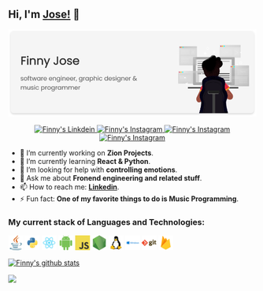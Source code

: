 ## Hi, I'm [Jose!](https://finnynj.live) 👋  

<img src="https://raw.githubusercontent.com/finnynj/finnynj/master/banner-about.png">

<p align="center">
<a href="https://linkedin.com/in/finnynj">
  <img alt="Finny's Linkdein" width="22px" src="https://cdn.jsdelivr.net/npm/simple-icons@v3/icons/linkedin.svg" />
</a>
<a href="https://hankerrank.com/finnynj">
  <img alt="Finny's Instagram" width="22px" src="https://cdn.jsdelivr.net/npm/simple-icons@v3/icons/hackerrank.svg" />
</a>
<a href="https://instagram.com/finnysjose/">
  <img alt="Finny's Instagram" width="22px" src="https://cdn.jsdelivr.net/npm/simple-icons@v3/icons/instagram.svg" />
</a>
<a href="https://behance.net/finnynj">
  <img alt="Finny's Instagram" width="22px" src="https://cdn.jsdelivr.net/npm/simple-icons@v3/icons/behance.svg" />
</a>
 </p>

- 🔭 I’m currently working on **Zion Projects**.
- 🌱 I’m currently learning **React & Python**.
- 🤔 I’m looking for help with **controlling emotions**.
- 💬 Ask me about **Fronend engineering and related stuff**.
- 📫 How to reach me: **[Linkedin](https://www.linkedin.com/in/finnynj/)**.
- ⚡ Fun fact: **One of my favorite things to do is Music Programming**.

### My current stack of Languages and Technologies: 

<code><img height="30" src="https://raw.githubusercontent.com/github/explore/80688e429a7d4ef2fca1e82350fe8e3517d3494d/topics/java/java.png"></code>
<code><img height="30" src="https://raw.githubusercontent.com/github/explore/80688e429a7d4ef2fca1e82350fe8e3517d3494d/topics/python/python.png"></code>
<code><img height="30" src="https://raw.githubusercontent.com/github/explore/80688e429a7d4ef2fca1e82350fe8e3517d3494d/topics/react/react.png"></code>
<code><img height="30" src="https://raw.githubusercontent.com/github/explore/80688e429a7d4ef2fca1e82350fe8e3517d3494d/topics/android/android.png"></code>
<code><img height="30" src="https://raw.githubusercontent.com/github/explore/80688e429a7d4ef2fca1e82350fe8e3517d3494d/topics/javascript/javascript.png"></code>
<code><img height="30" src="https://raw.githubusercontent.com/github/explore/80688e429a7d4ef2fca1e82350fe8e3517d3494d/topics/nodejs/nodejs.png"></code>
<code><img height="30" src="https://raw.githubusercontent.com/github/explore/80688e429a7d4ef2fca1e82350fe8e3517d3494d/topics/linux/linux.png"></code>
<code><img height="30" src="https://raw.githubusercontent.com/github/explore/80688e429a7d4ef2fca1e82350fe8e3517d3494d/topics/windows/windows.png"></code>
<code><img height="30" src="https://raw.githubusercontent.com/github/explore/80688e429a7d4ef2fca1e82350fe8e3517d3494d/topics/git/git.png"></code>
<code><img height="30" src="https://raw.githubusercontent.com/github/explore/80688e429a7d4ef2fca1e82350fe8e3517d3494d/topics/firebase/firebase.png"></code>

[![Finny's github stats](https://github-readme-stats.vercel.app/api?username=finnynj)](https://github.com/anuraghazra/github-readme-stats)

<a href="https://github.com/finnynj">
  <img align="center" src="https://github-readme-stats.vercel.app/api/top-langs/?username=finnynj&theme=light&hide_langs_below=1" />
</a>


